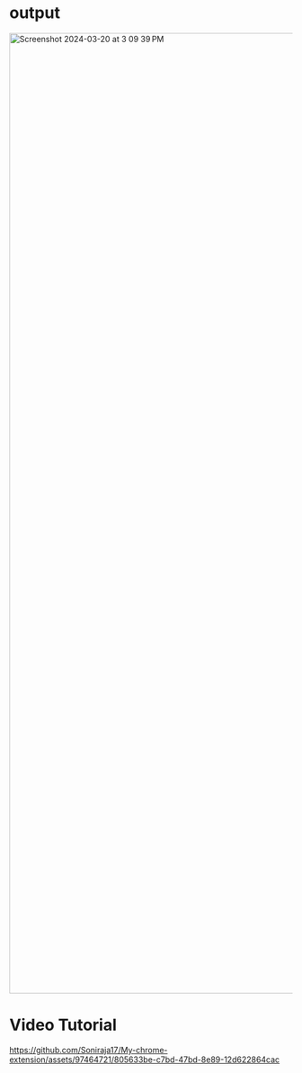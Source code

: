 # output
<img width="1710" alt="Screenshot 2024-03-20 at 3 09 39 PM" src="https://github.com/Soniraja17/My-chrome-extension/assets/97464721/572b4e52-4271-4d59-8a71-083e4a0e8dd2">

# Video Tutorial



https://github.com/Soniraja17/My-chrome-extension/assets/97464721/805633be-c7bd-47bd-8e89-12d622864cac

